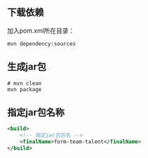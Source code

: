 ## 下载依赖

加入pom.xml所在目录：

```
mvn dependency:sources
```

## 生成jar包

```
# mvn clean
mvn package
```

## 指定jar包名称

```xml
<build>
    <!-- 指定jar包包名 -->
    <finalName>form-team-talent</finalName>
</build>
```